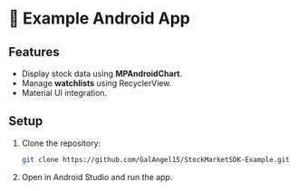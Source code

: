 # 📱 Example Android App

## Features
- Display stock data using **MPAndroidChart**.
- Manage **watchlists** using RecyclerView.
- Material UI integration.

## Setup

1. Clone the repository:
   ```bash
   git clone https://github.com/GalAngel15/StockMarketSDK-Example.git
   ```
2. Open in Android Studio and run the app.

